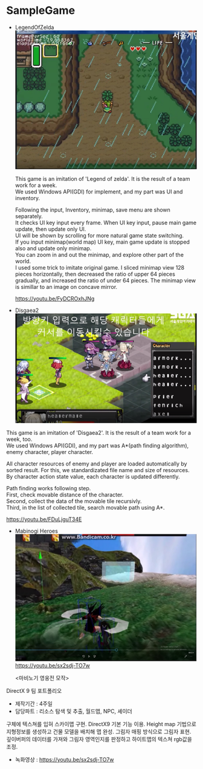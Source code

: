 # SampleGame

* LegendOfZelda
![Legend of zelda](./SampleGame/LegendOfZelda/PlayScreenshot.jpg)  
  
  This game is an imitation of 'Legend of zelda'. It is the result of a team work for a week.  
  We used Windows API(GDI) for implement, and my part was UI and inventory.  
  
  Following the input, Inventory, minimap, save menu are shown separately.  
  It checks UI key input every frame. When UI key input, pause main game update, then update only UI.  
  UI will be shown by scrolling for more natural game state switching.  
  If you input minimap(world map) UI key, main game update is stopped also and update only minimap.  
  You can zoom in and out the minimap, and explore other part of the world.  
  I used some trick to imitate original game. I sliced minimap view 128 pieces horizontally, then decreased the ratio of upper 64 pieces gradually, and increased the ratio of under 64 pieces. The minimap view is simillar to an image on concave mirror.  
  
  https://youtu.be/FyDCROxhJNg  
  
* Disgaea2  
 ![Disgaea2](./SampleGame/Disgaea2/PlayScreenshot.jpg)  
 
 This game is an imitation of 'Disgaea2'. It is the result of a team work for a week, too.  
 We used Windows API(GDI), and my part was A*(path finding algorithm), enemy character, player character.  
 
 All character resources of enemy and player are loaded automatically by sorted result. For this, we standardizated file name and size of resources.  
 By character action state value, each character is updated differently.  
 
 Path finding works following step.  
 First, check movable distance of the character.  
 Second, collect the data of the movable tile recursivly.  
 Third, in the list of collected tile, search movable path using A*.  
  
 https://youtu.be/FDuLjguT34E  
 
* Mabinogi Heroes  
 ![Mabinogi Heroes](./SampleGame/MabinogiHeroes/PlayScreenshot.jpg)  
   https://youtu.be/sx2sdj-TO7w
   
   <마비노기 영웅전 모작>

DirectX 9 팀 포트폴리오

- 제작기간 : 4주일
- 담당파트 : 리소스 탐색 및 추출, 월드맵, NPC, 셰이더

구체에 텍스쳐를 입혀 스카이맵 구현.
DirectX9 기본 기능 이용.
Height map 기법으로 지형정보를 생성하고 건물 모델을 배치해 맵 완성.
그림자 매핑 방식으로 그림자 표현.
깊이버퍼의 데이터를 가져와 그림자 영역인지를 판정하고 하이트맵의 텍스쳐 rgb값을 조정.

- 녹화영상 : https://youtu.be/sx2sdj-TO7w
